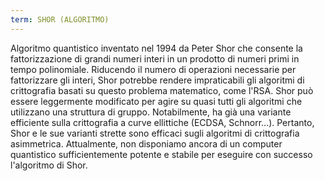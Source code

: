 ```yaml
---
term: SHOR (ALGORITMO)
---
```


Algoritmo quantistico inventato nel 1994 da Peter Shor che consente la fattorizzazione di grandi numeri interi in un prodotto di numeri primi in tempo polinomiale. Riducendo il numero di operazioni necessarie per fattorizzare gli interi, Shor potrebbe rendere impraticabili gli algoritmi di crittografia basati su questo problema matematico, come l'RSA. Shor può essere leggermente modificato per agire su quasi tutti gli algoritmi che utilizzano una struttura di gruppo. Notabilmente, ha già una variante efficiente sulla crittografia a curve ellittiche (ECDSA, Schnorr...). Pertanto, Shor e le sue varianti strette sono efficaci sugli algoritmi di crittografia asimmetrica. Attualmente, non disponiamo ancora di un computer quantistico sufficientemente potente e stabile per eseguire con successo l'algoritmo di Shor.